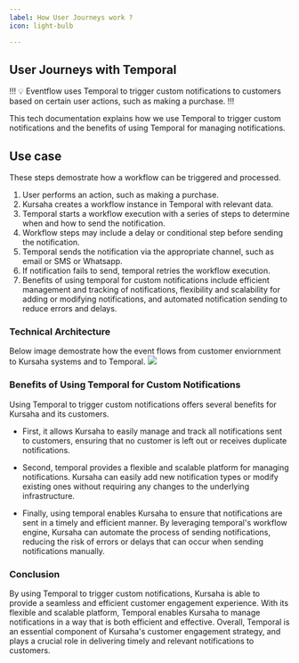 ```yaml
---
label: How User Journeys work ?
icon: light-bulb

---
```


## User Journeys with Temporal

!!!
:bulb: Eventflow uses Temporal to trigger custom notifications to customers based on certain user actions, such as making a purchase. 
!!!

This tech documentation explains how we use Temporal to trigger custom notifications and the benefits of using Temporal for managing notifications.


## Use case

These steps demostrate how a workflow can be triggered and processed.

1. User performs an action, such as making a purchase.
2. Kursaha creates a workflow instance in Temporal with relevant data.
3. Temporal starts a workflow execution with a series of steps to determine when and how to send the notification.
4. Workflow steps may include a delay or conditional step before sending the notification.
5. Temporal sends the notification via the appropriate channel, such as email or SMS or Whatsapp.
6. If notification fails to send, temporal retries the workflow execution.
7. Benefits of using temporal for custom notifications include efficient management and tracking of notifications, flexibility and scalability for adding or modifying notifications, and automated notification sending to reduce errors and delays.


### Technical Architecture
Below image demostrate how the event flows from customer enviornment to Kursaha systems and to Temporal.
![](../../../static/eventflow_temporal.png)


### Benefits of Using Temporal for Custom Notifications
Using Temporal to trigger custom notifications offers several benefits for Kursaha and its customers. 

* First, it allows Kursaha to easily manage and track all notifications sent to customers, ensuring that no customer is left out or receives duplicate notifications. 

* Second, temporal provides a flexible and scalable platform for managing notifications. Kursaha can easily add new notification types or modify existing ones without requiring any changes to the underlying infrastructure. 

* Finally, using temporal enables Kursaha to ensure that notifications are sent in a timely and efficient manner. By leveraging temporal's workflow engine, Kursaha can automate the process of sending notifications, reducing the risk of errors or delays that can occur when sending notifications manually.

### Conclusion
By using Temporal to trigger custom notifications, Kursaha is able to provide a seamless and efficient customer engagement experience. With its flexible and scalable platform, Temporal enables Kursaha to manage notifications in a way that is both efficient and effective. Overall, Temporal is an essential component of Kursaha's customer engagement strategy, and plays a crucial role in delivering timely and relevant notifications to customers.